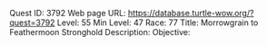 Quest ID: 3792
Web page URL: https://database.turtle-wow.org/?quest=3792
Level: 55
Min Level: 47
Race: 77
Title: Morrowgrain to Feathermoon Stronghold
Description: 
Objective: 
